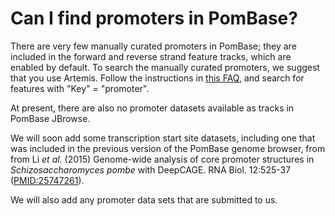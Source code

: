 # Can I find promoters in PomBase?
<!-- pombase_categories: Finding data -->

There are very few manually curated promoters in PomBase; they are
included in the forward and reverse strand feature tracks, which are
enabled by default. To search the manually curated promoters, we
suggest that you use Artemis. Follow the instructions in 
[this FAQ](/faq/there-equivalent-artemis-java-applet-pombase), 
and search for features with "Key" = "promoter".

At present, there are also no promoter datasets available as tracks in
PomBase JBrowse.

We will soon add some transcription start site datasets, including one
that was included in the previous version of the PomBase genome
browser, from from Li *et al.* (2015) Genome-wide analysis of core
promoter structures in *Schizosaccharomyces pombe* with DeepCAGE. RNA
Biol. 12:525-37
([PMID:25747261](http://www.ncbi.nlm.nih.gov/pubmed/?term=25747261)).

We will also add any promoter data sets that are submitted to us.


<!-- edit & restore
The PomBase genome browser includes a data track of core promoter
locations from Li *et al.* (2015) Genome-wide analysis of core promoter
structures in *Schizosaccharomyces pombe* with DeepCAGE. RNA Biol.
12:525-37 ([PMID:25747261](http://www.ncbi.nlm.nih.gov/pubmed/?term=25747261)).

 The
promoter track is listed under the Transcription Starts Site menu, and
is best viewed using the "Labels" track style, which labels promoter
features using the associated gene IDs (see the
[browser configuration FAQ](/faq/how-can-i-show-or-hide-tracks-genome-browser) for more
information).
-->



